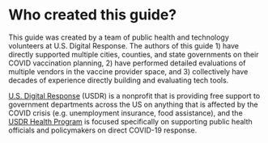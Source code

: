 # Who created this guide?

This guide was created by a team of public health and technology volunteers at U.S. Digital Response. The authors of this guide 1\) have directly supported multiple cities, counties, and state governments on their COVID vaccination planning, 2\) have performed detailed evaluations of multiple vendors in the vaccine provider space, and 3\) collectively have decades of experience directly building and evaluating tech tools. 

[U.S. Digital Response](https://www.usdigitalresponse.org/our-work/) \(USDR\) is a nonprofit that is providing free support to government departments across the US on anything that is affected by the COVID crisis \(e.g. unemployment insurance, food assistance\), and the [USDR Health Program](https://www.usdigitalresponse.org/our-offerings/health-program/) is focused specifically on supporting public health officials and policymakers on direct COVID-19 response. 

